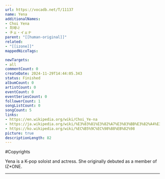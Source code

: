 ```yaml
---
url: https://vocadb.net/T/11137
name: Yena
additionalNames: 
- Choi Yena
- 최예나
- チェ・イェナ
parent: "[[human-original]]"
related:
- "[[izone]]"
mappedNicoTags:

newTargets:
- all
commentCount: 0
createDate: 2024-11-29T14:44:05.343
status: Finished
albumCount: 0
artistCount: 0
eventCount: 0
eventSeriesCount: 0
followerCount: 1
songListCount: 0
songCount: 5
links: 
- https://en.wikipedia.org/wiki/Choi_Ye-na
- https://ja.wikipedia.org/wiki/%E3%83%81%E3%82%A7%E3%83%BB%E3%82%A4%E3%82%A7%E3%83%8A
- https://ko.wikipedia.org/wiki/%EC%B5%9C%EC%98%88%EB%82%98
picture: true
descriptionLength: 82
---
```


#Copyrights

Yena is a K-pop soloist and actress. She originally debuted as a member of IZ*ONE.

---

